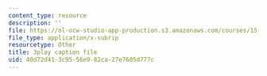 ```yaml
---
content_type: resource
description: ''
file: https://ol-ocw-studio-app-production.s3.amazonaws.com/courses/15-071-the-analytics-edge-spring-2017/40d72d413c9556e982ca27e7605d777c_sJalJ1A9NDg.vtt
file_type: application/x-subrip
resourcetype: Other
title: 3play caption file
uid: 40d72d41-3c95-56e9-82ca-27e7605d777c
---
```

